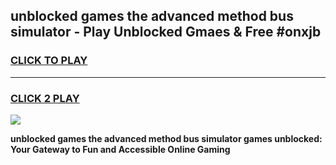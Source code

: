 
## unblocked games the advanced method bus simulator - Play Unblocked Gmaes & Free #onxjb
<h3>
<a href="https://premium.freeplayer.one?title=unblocked_games_the_advanced_method_bus_simulator&ref=01M">CLICK TO PLAY</a></h3>
<hr>

<h3>
<a href="https://premium.freeplayer.one?title=unblocked_games_the_advanced_method_bus_simulator&ref=01M">CLICK 2 PLAY</a>
  
</h3>

<a href="https://premium.freeplayer.one?title=unblocked_games_the_advanced_method_bus_simulator&ref=01M"><img src="https://clearcache.store/games.png"></a>


**unblocked games the advanced method bus simulator games unblocked: Your Gateway to Fun and Accessible Online Gaming**
